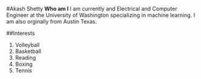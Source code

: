 #Akash Shetty
**Who am I**
I am currently and Electrical and Computer Engineer at the University of Washington specializing in machine learning. I am also orginally from Austin Texas.

##Interests
1. Volleyball 
2. Basketball
3. Reading 
4. Boxing
5. Tennis